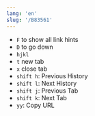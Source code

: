 ```yaml
---
lang: 'en'
slug: '/B83561'
---
```


- `F` to show all link hints
- `D` to go down
- `hjkl`
- `t` new tab
- `x` close tab
- `shift h`: Previous History
- `shift l`: Next History
- `shift j`: Previous Tab
- `shift k`: Next Tab
- `yy`: Copy URL
